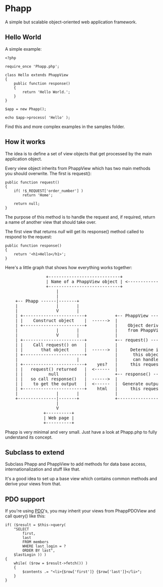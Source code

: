 Phapp
=====

A simple but scalable object-oriented web application framework.

Hello World
-----------

A simple example:

	<?php

	require_once 'Phapp.php';

	class Hello extends PhappView
	{
		public function response()
		{
			return 'Hello World.';
		}
	}

	$app = new Phapp();

	echo $app->process( 'Hello' );

Find this and more complex examples in the samples folder.

How it works
------------

The idea is to define a set of view objects that get processed by the main
application object.

Every view object inherits from PhappView which has two main methods you
should overwrite. The first is request():

	public function request()
	{
		if( !$_REQUEST['order_number'] )
			return 'Home';

		return null;
	}

The purpose of this method is to handle the request and, if required, return
a name of another view that should take over.

The first view that returns _null_ will get its response() method called to
respond to the request:

	public function response()
	{
		return '<h1>Hello</h1>';
	}

Here's a little graph that shows how everything works together:

<pre>
                +----------------------------+
                | Name of a PhappView object | <-------------------------+
                +----------------------------+                           |
                    |                                                    |
                    |                                                    |
    +-- Phapp ------|-------+                                            |
    |               |       |                                            |
    |               V       |                                            |
    | +------------------------+           +-- PhappView ---------+      |
    | |    Construct object    |  ------>  |                      |      |
    | +------------------------+           |    Object derived    |      |
    |               |       |              |    from PhappView    |      |
    |               V       |              |                      |      |
    | +------------------------+           +-- request() ---------+      |
    | |    Call request() on   |           |                      |      |
    | |       that object      |  ------>  |     Determine if     |      |
    | +------------------------+           |      this object     |      |
    |                       |              |      can handle      |      |
    | +------------------------+    yes?   |     this request     |  no? |
    | |   request() returned   |  <------  |                      | -----+
    | |          null          |           +-- response() --------+
    | |   so call response()   |  ------>  |                      |
    | |    to get the output   |  <------  |  Generate output for |
    | +------------------------+    html   |     this request     |
    |               |       |              |                      |
    +---------------|-------+              +----------------------+
                    |
                    V
               +----------+
               | Web page |
               +----------+
</pre>

Phapp is very minimal and very small.
Just have a look at Phapp.php to fully understand its concept.

Subclass to extend
------------------

Subclass Phapp and PhappView to add methods for data base access,
internationalization and stuff like that.

It's a good idea to set up a base view which contains common methods
and derive your views from that.

PDO support
-----------

If you're using [PDO](http://php.net/manual/en/book.pdo.php)'s,
you may inherit your views from PhappPDOView and call query() like this:

	if( ($result = $this->query(
		"SELECT
			first,
			last
			FROM members
			WHERE last_login = ?
			ORDER BY last",
		$lastLogin )) )
	{
		while( ($row = $result->fetch()) )
		{
			$contents .= "<li>{$row['first']} {$row['last']}</li>";
		}
	}
